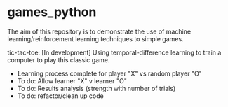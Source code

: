 # games_python
The aim of this repository is to demonstrate the use of machine learning/reinforcement learning techniques to simple games.

tic-tac-toe: [In development] Using temporal-difference learning to train a computer to play this classic game.
- Learning process complete for player "X" vs random player "O"
- To do: Allow learner "X" v learner "O"
- To do: Results analysis (strength with number of trials)
- To do: refactor/clean up code
